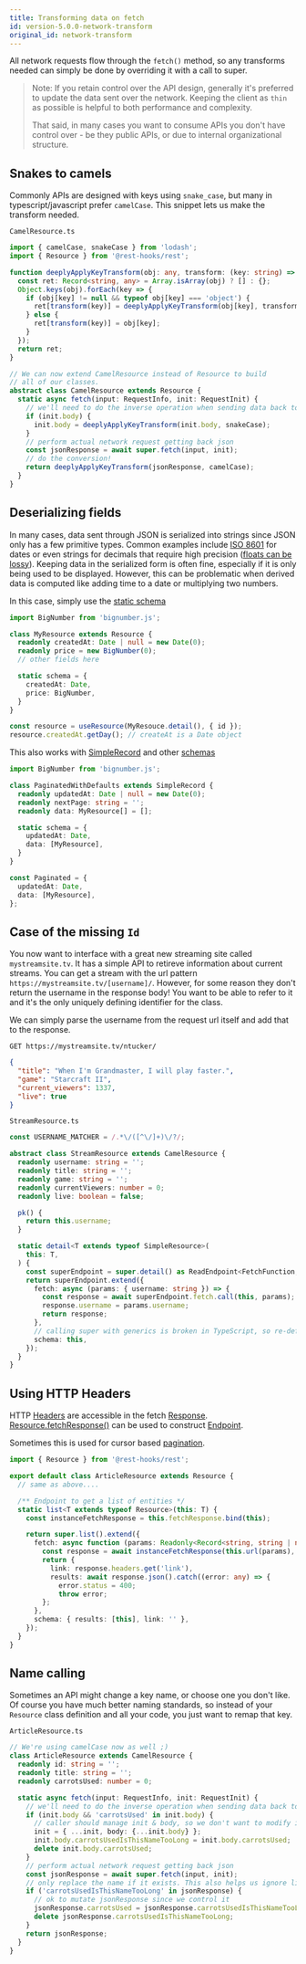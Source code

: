 ```yaml
---
title: Transforming data on fetch
id: version-5.0.0-network-transform
original_id: network-transform
---
```


All network requests flow through the `fetch()` method, so any transforms needed can simply
be done by overriding it with a call to super.

> Note: If you retain control over the API design, generally it's preferred to
> update the data sent over the network. Keeping the client as `thin` as possible
> is helpful to both performance and complexity.
>
> That said, in many cases you want to consume APIs you don't have control over -
> be they public APIs, or due to internal organizational structure.

## Snakes to camels

Commonly APIs are designed with keys using `snake_case`, but many in typescript/javascript
prefer `camelCase`. This snippet lets us make the transform needed.

`CamelResource.ts`

```typescript
import { camelCase, snakeCase } from 'lodash';
import { Resource } from '@rest-hooks/rest';

function deeplyApplyKeyTransform(obj: any, transform: (key: string) => string) {
  const ret: Record<string, any> = Array.isArray(obj) ? [] : {};
  Object.keys(obj).forEach(key => {
    if (obj[key] != null && typeof obj[key] === 'object') {
      ret[transform(key)] = deeplyApplyKeyTransform(obj[key], transform);
    } else {
      ret[transform(key)] = obj[key];
    }
  });
  return ret;
}

// We can now extend CamelResource instead of Resource to build
// all of our classes.
abstract class CamelResource extends Resource {
  static async fetch(input: RequestInfo, init: RequestInit) {
    // we'll need to do the inverse operation when sending data back to the server
    if (init.body) {
      init.body = deeplyApplyKeyTransform(init.body, snakeCase);
    }
    // perform actual network request getting back json
    const jsonResponse = await super.fetch(input, init);
    // do the conversion!
    return deeplyApplyKeyTransform(jsonResponse, camelCase);
  }
}
```

## Deserializing fields

In many cases, data sent through JSON is serialized into strings since JSON
only has a few primitive types. Common examples include [ISO 8601](https://en.wikipedia.org/wiki/ISO_8601)
for dates or even strings for decimals that require high precision ([floats can be lossy](https://floating-point-gui.de/)).
Keeping data in the serialized form is often fine, especially if it is only being used to
be displayed. However, this can be problematic when derived data is computed like adding time to a date
or multiplying two numbers.

In this case, simply use the [static schema](../api/Entity#static-schema--k-keyof-this-schema-)

```typescript
import BigNumber from 'bignumber.js';

class MyResource extends Resource {
  readonly createdAt: Date | null = new Date(0);
  readonly price = new BigNumber(0);
  // other fields here

  static schema = {
    createdAt: Date,
    price: BigNumber,
  }
}
```

```typescript
const resource = useResource(MyResouce.detail(), { id });
resource.createdAt.getDay(); // createAt is a Date object
```

This also works with [SimpleRecord](../api/SimpleRecord#static-schema--k-keyof-this-schema-) and other [schemas](../api/quickstart)

```typescript
import BigNumber from 'bignumber.js';

class PaginatedWithDefaults extends SimpleRecord {
  readonly updatedAt: Date | null = new Date(0);
  readonly nextPage: string = '';
  readonly data: MyResource[] = [];

  static schema = {
    updatedAt: Date,
    data: [MyResource],
  }
}

const Paginated = {
  updatedAt: Date,
  data: [MyResource],
};
```

## Case of the missing `Id`

You now want to interface with a great new streaming site called `mystreamsite.tv`. It has
a simple API to retireve information about current streams. You can get a stream with the
url pattern `https://mystreamsite.tv/[username]/`. However, for some reason they don't
return the username in the response body! You want to be able to refer to it and it's
the only uniquely defining identifier for the class.

We can simply parse the username from the request url itself and add that to the
response.

`GET https://mystreamsite.tv/ntucker/`

```json
{
  "title": "When I'm Grandmaster, I will play faster.",
  "game": "Starcraft II",
  "current_viewers": 1337,
  "live": true
}
```

`StreamResource.ts`

```typescript
const USERNAME_MATCHER = /.*\/([^\/]+)\/?/;

abstract class StreamResource extends CamelResource {
  readonly username: string = '';
  readonly title: string = '';
  readonly game: string = '';
  readonly currentViewers: number = 0;
  readonly live: boolean = false;

  pk() {
    return this.username;
  }

  static detail<T extends typeof SimpleResource>(
    this: T,
  ) {
    const superEndpoint = super.detail() as ReadEndpoint<FetchFunction, T>;
    return superEndpoint.extend({
      fetch: async (params: { username: string }) => {
        const response = await superEndpoint.fetch.call(this, params);
        response.username = params.username;
        return response;
      },
      // calling super with generics is broken in TypeScript, so re-defining schema ensures correct typing
      schema: this,
    });
  }
}
```

## Using HTTP Headers

HTTP [Headers](https://developer.mozilla.org/en-US/docs/Web/API/Headers) are accessible in the fetch
[Response](https://developer.mozilla.org/en-US/docs/Web/API/Response). [Resource.fetchResponse()](../api/resource#static-fetchresponseinput-requestinfo-init-requestinit--promiseresponse)
can be used to construct [Endpoint](../api/Endpoint).

Sometimes this is used for cursor based [pagination](./pagination.md#tokens-in-http-headers).

```typescript
import { Resource } from '@rest-hooks/rest';

export default class ArticleResource extends Resource {
  // same as above....

  /** Endpoint to get a list of entities */
  static list<T extends typeof Resource>(this: T) {
    const instanceFetchResponse = this.fetchResponse.bind(this);

    return super.list().extend({
      fetch: async function (params: Readonly<Record<string, string | number>>) {
        const response = await instanceFetchResponse(this.url(params), this.init);
        return {
          link: response.headers.get('link'),
          results: await response.json().catch((error: any) => {
            error.status = 400;
            throw error;
        };
      },
      schema: { results: [this], link: '' },
    });
  }
}
```

## Name calling

Sometimes an API might change a key name, or choose one you don't like. Of course
you have much better naming standards, so instead of your `Resource` class definition
and all your code, you just want to remap that key.

`ArticleResource.ts`

```typescript
// We're using camelCase now as well ;)
class ArticleResource extends CamelResource {
  readonly id: string = '';
  readonly title: string = '';
  readonly carrotsUsed: number = 0;

  static async fetch(input: RequestInfo, init: RequestInit) {
    // we'll need to do the inverse operation when sending data back to the server
    if (init.body && 'carrotsUsed' in init.body) {
      // caller should manage init & body, so we don't want to modify it
      init = { ...init, body: {...init.body} };
      init.body.carrotsUsedIsThisNameTooLong = init.body.carrotsUsed;
      delete init.body.carrotsUsed;
    }
    // perform actual network request getting back json
    const jsonResponse = await super.fetch(input, init);
    // only replace the name if it exists. This also helps us ignore list responses.
    if ('carrotsUsedIsThisNameTooLong' in jsonResponse) {
      // ok to mutate jsonResponse since we control it
      jsonResponse.carrotsUsed = jsonResponse.carrotsUsedIsThisNameTooLong;
      delete jsonResponse.carrotsUsedIsThisNameTooLong;
    }
    return jsonResponse;
  }
}
```
